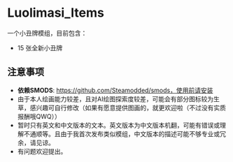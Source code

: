 # Luolimasi_Items
一个小丑牌模组，目前包含：
- 15 张全新小丑牌

## 注意事项
- **依赖SMODS**: https://github.com/Steamodded/smods，使用前请安装
- 由于本人绘画能力较差，且对AI绘图探索度较差，可能会有部分图标较为生草，感兴趣可自行修改（如果有愿意提供图画的，就更欢迎啦（不过没有实质报酬哦QWQ））
- 暂时只有英文和中文版本的文本。英文版本为中文版本机翻，可能有错误或理解不通顺等。且由于我首次发布类似模组，中文版本的描述可能不够专业或冗余，请见谅。
- 有问题欢迎提出。